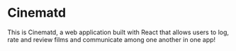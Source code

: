 # Cinematd

This is Cinematd, a web application built with React that allows users to log, rate and review films and communicate among one another in one app!
